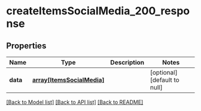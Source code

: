 # createItemsSocialMedia_200_response

## Properties
Name | Type | Description | Notes
------------ | ------------- | ------------- | -------------
**data** | [**array[ItemsSocialMedia]**](ItemsSocialMedia.md) |  | [optional] [default to null]

[[Back to Model list]](../README.md#documentation-for-models) [[Back to API list]](../README.md#documentation-for-api-endpoints) [[Back to README]](../README.md)


